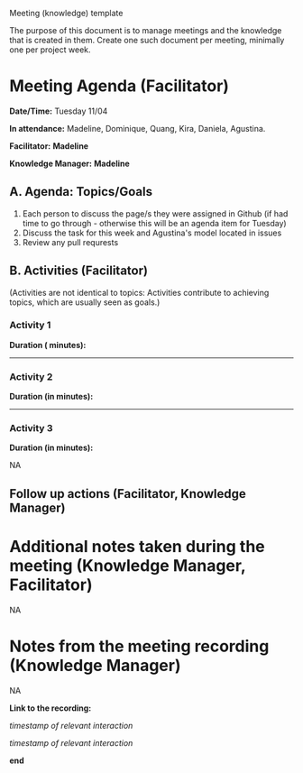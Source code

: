 Meeting (knowledge) template

The purpose of this document is to manage meetings and the knowledge that is created in them. Create one such document per meeting, minimally one per project week.

# Meeting Agenda (Facilitator)

**Date/Time:** Tuesday 11/04

**In attendance:** Madeline, Dominique, Quang, Kira, Daniela, Agustina. 

**Facilitator:** **Madeline**

**Knowledge Manager:** **Madeline**

## A. Agenda: Topics/Goals
1. Each person to discuss the page/s they were assigned in Github (if had time to go through - otherwise this will be an agenda item for Tuesday)
2. Discuss the task for this week and Agustina's model located in issues
3. Review any pull requrests

## B. Activities (Facilitator)



(Activities are not identical to topics: Activities contribute to achieving topics, which are usually seen as goals.)

### Activity 1
**Duration ( minutes):**



********

### Activity 2
**Duration (in  minutes):**



********

### Activity 3
**Duration (in minutes):**

NA


## Follow up actions (Facilitator, Knowledge Manager)



# Additional notes taken during the meeting (Knowledge Manager, Facilitator)

NA

# Notes from the meeting recording (Knowledge Manager)

NA

**Link to the recording:**


*timestamp of relevant interaction*



*timestamp of relevant interaction*


**end**
